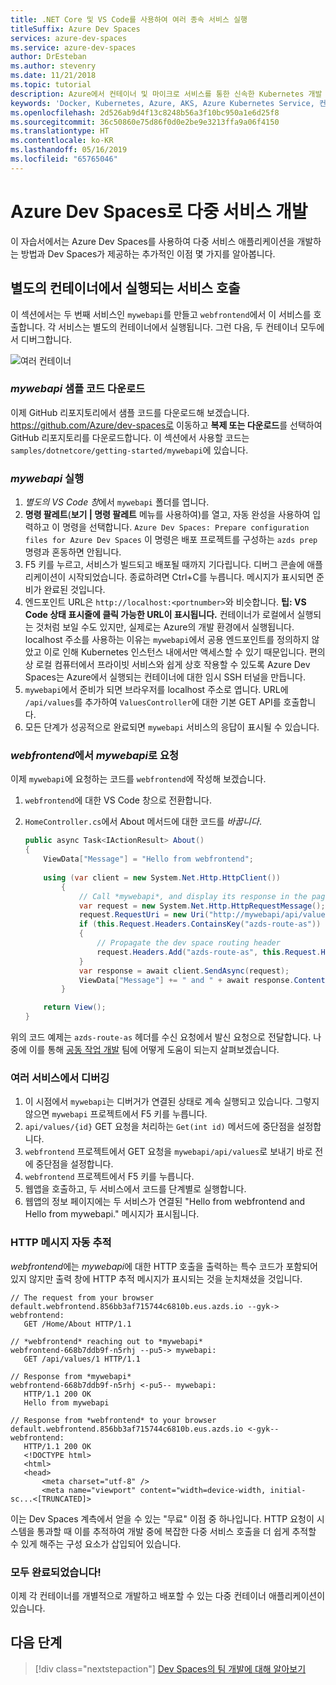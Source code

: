```yaml
---
title: .NET Core 및 VS Code를 사용하여 여러 종속 서비스 실행
titleSuffix: Azure Dev Spaces
services: azure-dev-spaces
ms.service: azure-dev-spaces
author: DrEsteban
ms.author: stevenry
ms.date: 11/21/2018
ms.topic: tutorial
description: Azure에서 컨테이너 및 마이크로 서비스를 통한 신속한 Kubernetes 개발
keywords: 'Docker, Kubernetes, Azure, AKS, Azure Kubernetes Service, 컨테이너, Helm, 서비스 메시, 서비스 메시 라우팅, kubectl, k8s '
ms.openlocfilehash: 2d526ab9d4f13c8248b56a3f10bc950a1e6d25f8
ms.sourcegitcommit: 36c50860e75d86f0d0e2be9e3213ffa9a06f4150
ms.translationtype: HT
ms.contentlocale: ko-KR
ms.lasthandoff: 05/16/2019
ms.locfileid: "65765046"
---
```

# <a name="multi-service-development-with-azure-dev-spaces"></a>Azure Dev Spaces로 다중 서비스 개발

이 자습서에서는 Azure Dev Spaces를 사용하여 다중 서비스 애플리케이션을 개발하는 방법과 Dev Spaces가 제공하는 추가적인 이점 몇 가지를 알아봅니다.

## <a name="call-a-service-running-in-a-separate-container"></a>별도의 컨테이너에서 실행되는 서비스 호출

이 섹션에서는 두 번째 서비스인 `mywebapi`를 만들고 `webfrontend`에서 이 서비스를 호출합니다. 각 서비스는 별도의 컨테이너에서 실행됩니다. 그런 다음, 두 컨테이너 모두에서 디버그합니다.

![여러 컨테이너](media/common/multi-container.png)

### <a name="download-sample-code-for-mywebapi"></a>*mywebapi* 샘플 코드 다운로드
이제 GitHub 리포지토리에서 샘플 코드를 다운로드해 보겠습니다. https://github.com/Azure/dev-spaces로 이동하고 **복제 또는 다운로드**를 선택하여 GitHub 리포지토리를 다운로드합니다. 이 섹션에서 사용할 코드는 `samples/dotnetcore/getting-started/mywebapi`에 있습니다.

### <a name="run-mywebapi"></a>*mywebapi* 실행
1. *별도의 VS Code 창*에서 `mywebapi` 폴더를 엽니다.
1. **명령 팔레트**(**보기 | 명령 팔레트** 메뉴를 사용하여)를 열고, 자동 완성을 사용하여 입력하고 이 명령을 선택합니다. `Azure Dev Spaces: Prepare configuration files for Azure Dev Spaces` 이 명령은 배포 프로젝트를 구성하는 `azds prep` 명령과 혼동하면 안됩니다.
1. F5 키를 누르고, 서비스가 빌드되고 배포될 때까지 기다립니다. 디버그 콘솔에 애플리케이션이 시작되었습니다.  종료하려면 Ctrl+C를 누릅니다. 메시지가 표시되면 준비가 완료된 것입니다.
1. 엔드포인트 URL은 `http://localhost:<portnumber>`와 비슷합니다. **팁: VS Code 상태 표시줄에 클릭 가능한 URL이 표시됩니다.** 컨테이너가 로컬에서 실행되는 것처럼 보일 수도 있지만, 실제로는 Azure의 개발 환경에서 실행됩니다. localhost 주소를 사용하는 이유는 `mywebapi`에서 공용 엔드포인트를 정의하지 않았고 이로 인해 Kubernetes 인스턴스 내에서만 액세스할 수 있기 때문입니다. 편의상 로컬 컴퓨터에서 프라이빗 서비스와 쉽게 상호 작용할 수 있도록 Azure Dev Spaces는 Azure에서 실행되는 컨테이너에 대한 임시 SSH 터널을 만듭니다.
1. `mywebapi`에서 준비가 되면 브라우저를 localhost 주소로 엽니다. URL에 `/api/values`를 추가하여 `ValuesController`에 대한 기본 GET API를 호출합니다.
1. 모든 단계가 성공적으로 완료되면 `mywebapi` 서비스의 응답이 표시될 수 있습니다.

### <a name="make-a-request-from-webfrontend-to-mywebapi"></a>*webfrontend*에서 *mywebapi*로 요청
이제 `mywebapi`에 요청하는 코드를 `webfrontend`에 작성해 보겠습니다.
1. `webfrontend`에 대한 VS Code 창으로 전환합니다.
1. `HomeController.cs`에서 About 메서드에 대한 코드를 *바꿉니다*.

    ```csharp
    public async Task<IActionResult> About()
    {
        ViewData["Message"] = "Hello from webfrontend";
        
        using (var client = new System.Net.Http.HttpClient())
            {
                // Call *mywebapi*, and display its response in the page
                var request = new System.Net.Http.HttpRequestMessage();
                request.RequestUri = new Uri("http://mywebapi/api/values/1");
                if (this.Request.Headers.ContainsKey("azds-route-as"))
                {
                    // Propagate the dev space routing header
                    request.Headers.Add("azds-route-as", this.Request.Headers["azds-route-as"] as IEnumerable<string>);
                }
                var response = await client.SendAsync(request);
                ViewData["Message"] += " and " + await response.Content.ReadAsStringAsync();
            }

        return View();
    }
    ```

위의 코드 예제는 `azds-route-as` 헤더를 수신 요청에서 발신 요청으로 전달합니다. 나중에 이를 통해 [공동 작업 개발](team-development-netcore.md) 팀에 어떻게 도움이 되는지 살펴보겠습니다.

### <a name="debug-across-multiple-services"></a>여러 서비스에서 디버깅
1. 이 시점에서 `mywebapi`는 디버거가 연결된 상태로 계속 실행되고 있습니다. 그렇지 않으면 `mywebapi` 프로젝트에서 F5 키를 누릅니다.
1. `api/values/{id}` GET 요청을 처리하는 `Get(int id)` 메서드에 중단점을 설정합니다.
1. `webfrontend` 프로젝트에서 GET 요청을 `mywebapi/api/values`로 보내기 바로 전에 중단점을 설정합니다.
1. `webfrontend` 프로젝트에서 F5 키를 누릅니다.
1. 웹앱을 호출하고, 두 서비스에서 코드를 단계별로 실행합니다.
1. 웹앱의 정보 페이지에는 두 서비스가 연결된 "Hello from webfrontend and Hello from mywebapi." 메시지가 표시됩니다.

### <a name="automatic-tracing-for-http-messages"></a>HTTP 메시지 자동 추적
*webfrontend*에는 *mywebapi*에 대한 HTTP 호출을 출력하는 특수 코드가 포함되어 있지 않지만 출력 창에 HTTP 추적 메시지가 표시되는 것을 눈치채셨을 것입니다.
```
// The request from your browser
default.webfrontend.856bb3af715744c6810b.eus.azds.io --gyk-> webfrontend:
   GET /Home/About HTTP/1.1

// *webfrontend* reaching out to *mywebapi*
webfrontend-668b7ddb9f-n5rhj --pu5-> mywebapi:
   GET /api/values/1 HTTP/1.1

// Response from *mywebapi*
webfrontend-668b7ddb9f-n5rhj <-pu5-- mywebapi:
   HTTP/1.1 200 OK
   Hello from mywebapi

// Response from *webfrontend* to your browser
default.webfrontend.856bb3af715744c6810b.eus.azds.io <-gyk-- webfrontend:
   HTTP/1.1 200 OK
   <!DOCTYPE html>
   <html>
   <head>
       <meta charset="utf-8" />
       <meta name="viewport" content="width=device-width, initial-sc...<[TRUNCATED]>
```
이는 Dev Spaces 계측에서 얻을 수 있는 "무료" 이점 중 하나입니다. HTTP 요청이 시스템을 통과할 때 이를 추적하여 개발 중에 복잡한 다중 서비스 호출을 더 쉽게 추적할 수 있게 해주는 구성 요소가 삽입되어 있습니다.


### <a name="well-done"></a>모두 완료되었습니다!
이제 각 컨테이너를 개별적으로 개발하고 배포할 수 있는 다중 컨테이너 애플리케이션이 있습니다.


## <a name="next-steps"></a>다음 단계

> [!div class="nextstepaction"]
> [Dev Spaces의 팀 개발에 대해 알아보기](team-development-netcore.md)
